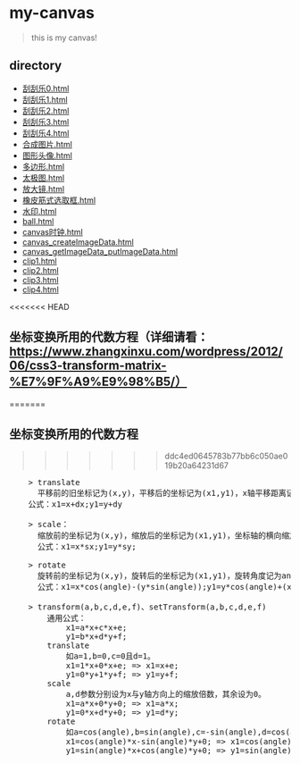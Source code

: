 # my-canvas 
> this is my canvas!

## directory
*   <a href="刮刮乐0.html">刮刮乐0.html</a>
*   <a href="刮刮乐1.html">刮刮乐1.html</a>
*   <a href="刮刮乐2.html">刮刮乐2.html</a>
*   <a href="刮刮乐3.html">刮刮乐3.html</a>
*   <a href="刮刮乐4.html">刮刮乐4.html</a>
*   <a href="合成图片.html">合成图片.html</a>
*   <a href="图形头像.html">图形头像.html</a>
*   <a href="多边形.html">多边形.html</a>
*   <a href="太极图.html">太极图.html</a>
*   <a href="放大镜.html">放大镜.html</a>
*   <a href="橡皮筋式选取框.html">橡皮筋式选取框.html</a>
*   <a href="水印.html">水印.html</a>
*   <a href="ball.html">ball.html</a>
*   <a href="canvas时钟.html">canvas时钟.html</a>
*   <a href="canvas_createImageData.html">canvas_createImageData.html</a>
*   <a href="canvas_getImageData_putImageData.html">canvas_getImageData_putImageData.html</a>
*   <a href="clip1.html">clip1.html</a>
*   <a href="clip2.html">clip2.html</a>
*   <a href="clip3.html">clip3.html</a>
*   <a href="clip4.html">clip4.html</a>


<<<<<<< HEAD
## 坐标变换所用的代数方程（详细请看：https://www.zhangxinxu.com/wordpress/2012/06/css3-transform-matrix-%E7%9F%A9%E9%98%B5/）
=======
## 坐标变换所用的代数方程
>>>>>>> ddc4ed0645783b77bb6c050ae019b20a64231d67
<pre>
    > translate
      平移前的旧坐标记为(x,y)，平移后的坐标记为(x1,y1)，x轴平移距离记为dx，y轴平移距离记为dy。
    公式：x1=x+dx;y1=y+dy

    > scale：
      缩放前的坐标记为(x,y)，缩放后的坐标记为(x1,y1)，坐标轴的横向缩放倍数记为sx，坐标轴的纵向缩放倍数记为sy。
      公式：x1=x*sx;y1=y*sy;

    > rotate
      旋转前的坐标记为(x,y)，旋转后的坐标记为(x1,y1)，旋转角度记为angle。
      公式：x1=x*cos(angle)-(y*sin(angle));y1=y*cos(angle)+(x*sin(angle))

    > transform(a,b,c,d,e,f)、setTransform(a,b,c,d,e,f)
        通用公式：
            x1=a*x+c*x+e;
            y1=b*x+d*y+f;
        translate 
            如a=1,b=0,c=0且d=1。
            x1=1*x+0*x+e; => x1=x+e;
            y1=0*y+1*y+f; => y1=y+f;
        scale 
            a,d参数分别设为x与y轴方向上的缩放倍数，其余设为0。
            x1=a*x+0*y+0; => x1=a*x;
            y1=0*x+d*y+0; => y1=d*y;
        rotate 
            如a=cos(angle),b=sin(angle),c=-sin(angle),d=cos(angle),e=0,f=0。
            x1=cos(angle)*x-sin(angle)*y+0; => x1=cos(angle)*x-sin(angle)*y; 
            y1=sin(angle)*x+cos(angle)*y+0; => y1=sin(angle)*x+cos(angle)*y;    
</pre>








